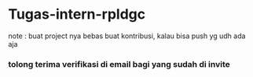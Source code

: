 ﻿# Tugas-intern-rpldgc
 note : buat project nya bebas buat kontribusi, kalau bisa push yg udh ada aja

  ### tolong terima verifikasi di email bagi yang sudah di invite

